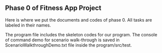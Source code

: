 ## Phase 0 of Fitness App Project

Here is where we put the documents and codes of phase 0. All tasks are labeled in their names.

The program file includes the skeleton codes for our program. 
The console of command demo for scenario walk-through is saved in ScenarioWalkthroughDemo.txt file inside
the program/src/test.
